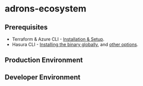 # adrons-ecosystem

## Prerequisites

* Terraform & Azure CLI - [Installation & Setup](https://compositecode.blog/2019/08/01/development-workspace-with-terraform/).
* Hasura CLI - [Installing the binary globally](https://hasura.io/docs/1.0/graphql/manual/hasura-cli/install-hasura-cli.html#install-a-binary-globally), and [other options](https://hasura.io/docs/1.0/graphql/manual/hasura-cli/install-hasura-cli.html).

## Production Environment

## Developer Environment

